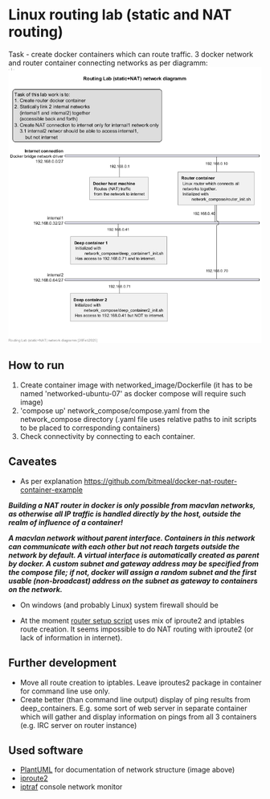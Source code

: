 # Linux routing lab (static and NAT routing)

Task - create docker containers which can route traffic. 3 docker network and router container connecting networks as per diagramm:
![Network diagramm](/out/net-scheme/Routing%20Lab%20(static%20+%20NAT).png)


## How to run

1. Create container image with networked_image/Dockerfile (it has to be named 'networked-ubuntu-07' as docker compose will require such image)
1. 'compose up' network_compose/compose.yaml from the network_compose directory (.yaml file uses relative paths to init scripts to be placed to corresponding containers)
1. Check connectivity by connecting to each container.


## Caveates
* As per explanation https://github.com/bitmeal/docker-nat-router-container-example

***Building a NAT router in docker is only possible from macvlan networks, as otherwise all IP traffic is handled directly by the host, outside the realm of influence of a container!***

***A macvlan network without parent interface. Containers in this network can communicate with each other but not reach targets outside the network by default. A virtual interface is automatically created as parent by docker. A custom subnet and gateway address may be specified from the compose file; if not, docker will assign a random subnet and the first usable (non-broadcast) address on the subnet as gateway to containers on the network.***

* On windows (and probably Linux) system firewall should be 

* At the moment [router setup script](/network_compose/router_init.sh) uses mix of iproute2 and iptables route creation. It seems impossible to do NAT routing with iproute2 (or lack of information in internet).

## Further development
* Move all route creation to iptables. Leave iproutes2 package in container for command line use only.
* Create better (than command line output) display of ping results from deep_containers. E.g. some sort of web server in separate container which will gather and display information on pings from all 3 containers (e.g. IRC server on router instance)
 
## Used software
* [PlantUML](https://github.com/plantuml/plantuml) for documentation of network structure (image above)
* [iproute2](http://www.policyrouting.org/iproute2.doc.html)
* [iptraf](http://iptraf.seul.org/) console network monitor

